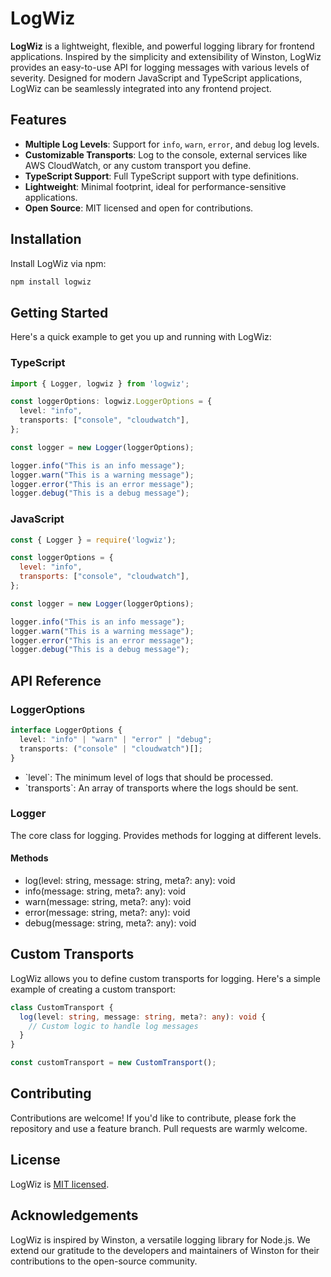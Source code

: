 
# LogWiz


**LogWiz** is a lightweight, flexible, and powerful logging library for frontend applications. Inspired by the simplicity and extensibility of Winston, LogWiz provides an easy-to-use API for logging messages with various levels of severity. Designed for modern JavaScript and TypeScript applications, LogWiz can be seamlessly integrated into any frontend project.

## Features

- **Multiple Log Levels**: Support for `info`, `warn`, `error`, and `debug` log levels.
- **Customizable Transports**: Log to the console, external services like AWS CloudWatch, or any custom transport you define.
- **TypeScript Support**: Full TypeScript support with type definitions.
- **Lightweight**: Minimal footprint, ideal for performance-sensitive applications.
- **Open Source**: MIT licensed and open for contributions.

## Installation

Install LogWiz via npm:

```bash
npm install logwiz
```

## Getting Started

Here's a quick example to get you up and running with LogWiz:

### TypeScript

```typescript
import { Logger, logwiz } from 'logwiz';

const loggerOptions: logwiz.LoggerOptions = {
  level: "info",
  transports: ["console", "cloudwatch"],
};

const logger = new Logger(loggerOptions);

logger.info("This is an info message");
logger.warn("This is a warning message");
logger.error("This is an error message");
logger.debug("This is a debug message");
```

### JavaScript

```javascript
const { Logger } = require('logwiz');

const loggerOptions = {
  level: "info",
  transports: ["console", "cloudwatch"],
};

const logger = new Logger(loggerOptions);

logger.info("This is an info message");
logger.warn("This is a warning message");
logger.error("This is an error message");
logger.debug("This is a debug message");
```

## API Reference

### LoggerOptions

```typescript
interface LoggerOptions {
  level: "info" | "warn" | "error" | "debug";
  transports: ("console" | "cloudwatch")[];
}
```

- \`level\`: The minimum level of logs that should be processed.
- \`transports\`: An array of transports where the logs should be sent.

### Logger

The core class for logging. Provides methods for logging at different levels.

#### Methods

- log(level: string, message: string, meta?: any): void
- info(message: string, meta?: any): void
- warn(message: string, meta?: any): void
- error(message: string, meta?: any): void
- debug(message: string, meta?: any): void

## Custom Transports

LogWiz allows you to define custom transports for logging. Here's a simple example of creating a custom transport:

```typescript
class CustomTransport {
  log(level: string, message: string, meta?: any): void {
    // Custom logic to handle log messages
  }
}

const customTransport = new CustomTransport();
```

## Contributing

Contributions are welcome! If you'd like to contribute, please fork the repository and use a feature branch. Pull requests are warmly welcome.

## License

LogWiz is [MIT licensed](LICENSE).

## Acknowledgements

LogWiz is inspired by Winston, a versatile logging library for Node.js. We extend our gratitude to the developers and maintainers of Winston for their contributions to the open-source community.
